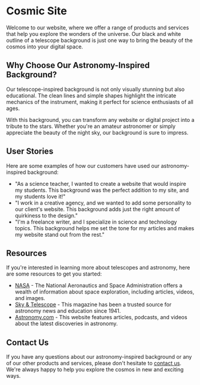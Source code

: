 <!--font:IBM Plex Sans-->

# Cosmic Site

Welcome to our website, where we offer a range of products and services that help you explore the wonders of the universe. Our black and white outline of a telescope background is just one way to bring the beauty of the cosmos into your digital space.

## Why Choose Our Astronomy-Inspired Background?

Our telescope-inspired background is not only visually stunning but also educational. The clean lines and simple shapes highlight the intricate mechanics of the instrument, making it perfect for science enthusiasts of all ages.

With this background, you can transform any website or digital project into a tribute to the stars. Whether you're an amateur astronomer or simply appreciate the beauty of the night sky, our background is sure to impress.

## User Stories

Here are some examples of how our customers have used our astronomy-inspired background:

- "As a science teacher, I wanted to create a website that would inspire my students. This background was the perfect addition to my site, and my students love it!"
- "I work in a creative agency, and we wanted to add some personality to our client's website. This background adds just the right amount of quirkiness to the design."
- "I'm a freelance writer, and I specialize in science and technology topics. This background helps me set the tone for my articles and makes my website stand out from the rest."

## Resources

If you're interested in learning more about telescopes and astronomy, here are some resources to get you started:

- [NASA](#) - The National Aeronautics and Space Administration offers a wealth of information about space exploration, including articles, videos, and images.
- [Sky & Telescope](#) - This magazine has been a trusted source for astronomy news and education since 1941.
- [Astronomy.com](#) - This website features articles, podcasts, and videos about the latest discoveries in astronomy.

## Contact Us

If you have any questions about our astronomy-inspired background or any of our other products and services, please don't hesitate to [contact us](#). We're always happy to help you explore the cosmos in new and exciting ways.

<!--

Write me content for website with wallpaper which alt text is:

"A black and white outline of a telescope, with clean lines and simple shapes that highlight the intricate mechanics of the instrument."

The name/title of the page should not be 1:1 copy of the alt text but rather a real content of the website which is using this wallpaper.

- Use markdown format 
- Start with heading
- Heading should be short and concise
- The content should look like a real website 
- The website should not be about the wallpaper, wallpaper is just a related background
- Heading should be contain work "wallpaper" or "background"
- Include real sections like references, contact, user stories, etc. use things relevant to the page purpose.
- Feel free to use structure like headings, bullets, numbering, blockquotes, paragraphs, horizontal lines, etc.
- You can use formatting like bold or _italic_
- You can include UTF-8 emojis
- Links should be only #hash anchors (and you can refer to the document itself)
- Do not include images


---


# Explore the Cosmos with Our Telescope-Inspired Wallpaper

Welcome to our website, where we offer a range of products and services that help you explore the wonders of the universe. Our telescope-inspired wallpaper is just one way to bring the beauty of the cosmos into your home or office.

## Why Choose Our Wallpaper?

Our black and white outline of a telescope wallpaper is not only visually stunning but also educational. The clean lines and simple shapes highlight the intricate mechanics of the instrument, making it perfect for science enthusiasts of all ages.

With this wallpaper, you can transform any space into a tribute to the stars. Whether you're an amateur astronomer or simply appreciate the beauty of the night sky, our wallpaper is sure to impress.

## User Stories

Here are some examples of how our customers have used our telescope-inspired wallpaper:

- "I installed this wallpaper in my son's bedroom, and he loves it! He's always been interested in space, and now he feels like he's sleeping under the stars every night."
- "As an astrophysics professor, I wanted to create a space-themed classroom that would inspire my students. This wallpaper was the perfect addition to my decor."
- "I work in a creative agency, and we wanted to add some personality to our conference room. This wallpaper adds just the right amount of quirkiness to the space."

## References

If you're interested in learning more about telescopes and astronomy, here are some resources to get you started:

- [NASA](#) - The National Aeronautics and Space Administration offers a wealth of information about space exploration, including articles, videos, and images.
- [Sky & Telescope](#) - This magazine has been a trusted source for astronomy news and education since 1941.
- [Astronomy.com](#) - This website features articles, podcasts, and videos about the latest discoveries in astronomy.

## Contact Us

If you have any questions about our telescope-inspired wallpaper or any of our other products and services, please don't hesitate to [contact us](#). We're always happy to help you explore the cosmos in new and exciting ways.


---


Heading should not include word "wallpaper". The website should not be about the wallpaper itself, wallpaper is just a related background, rewrite whole content.


---


# Discover the Wonders of the Cosmos with Our Astronomy-Inspired Website

Welcome to our website, where we offer a range of products and services that help you explore the wonders of the universe. Our black and white outline of a telescope background is just one way to bring the beauty of the cosmos into your digital space.

## Why Choose Our Astronomy-Inspired Background?

Our telescope-inspired background is not only visually stunning but also educational. The clean lines and simple shapes highlight the intricate mechanics of the instrument, making it perfect for science enthusiasts of all ages.

With this background, you can transform any website or digital project into a tribute to the stars. Whether you're an amateur astronomer or simply appreciate the beauty of the night sky, our background is sure to impress.

## User Stories

Here are some examples of how our customers have used our astronomy-inspired background:

- "As a science teacher, I wanted to create a website that would inspire my students. This background was the perfect addition to my site, and my students love it!"
- "I work in a creative agency, and we wanted to add some personality to our client's website. This background adds just the right amount of quirkiness to the design."
- "I'm a freelance writer, and I specialize in science and technology topics. This background helps me set the tone for my articles and makes my website stand out from the rest."

## Resources

If you're interested in learning more about telescopes and astronomy, here are some resources to get you started:

- [NASA](#) - The National Aeronautics and Space Administration offers a wealth of information about space exploration, including articles, videos, and images.
- [Sky & Telescope](#) - This magazine has been a trusted source for astronomy news and education since 1941.
- [Astronomy.com](#) - This website features articles, podcasts, and videos about the latest discoveries in astronomy.

## Contact Us

If you have any questions about our astronomy-inspired background or any of our other products and services, please don't hesitate to [contact us](#). We're always happy to help you explore the cosmos in new and exciting ways.

-->
